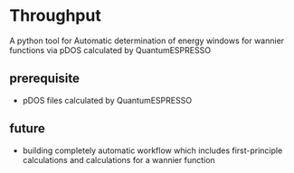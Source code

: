 # Throughput
A python tool for Automatic determination of energy windows for wannier functions via pDOS calculated by QuantumESPRESSO

## prerequisite
- pDOS files calculated by QuantumESPRESSO

## future
- building completely automatic workflow which includes first-principle calculations and calculations for a wannier function

